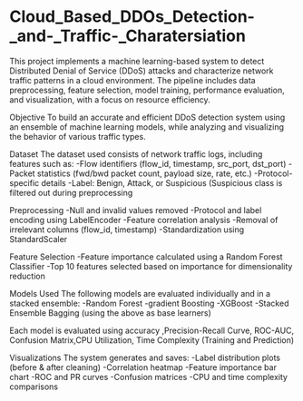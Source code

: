 # Cloud_Based_DDOs_Detection-_and-_Traffic-_Charatersiation
This project implements a machine learning-based system to detect Distributed Denial of Service (DDoS) attacks and characterize network traffic patterns in a cloud environment. The pipeline includes data preprocessing, feature selection, model training, performance evaluation, and visualization, with a focus on resource efficiency.

Objective
To build an accurate and efficient DDoS detection system using an ensemble of machine learning models, while analyzing and visualizing the behavior of various traffic types.

Dataset
The dataset used consists of network traffic logs, including features such as:
-Flow identifiers (flow_id, timestamp, src_port, dst_port)
-Packet statistics (fwd/bwd packet count, payload size, rate, etc.)
-Protocol-specific details
-Label: Benign, Attack, or Suspicious (Suspicious class is filtered out during preprocessing

Preprocessing
-Null and invalid values removed
-Protocol and label encoding using LabelEncoder
-Feature correlation analysis
-Removal of irrelevant columns (flow_id, timestamp)
-Standardization using StandardScaler

 Feature Selection
-Feature importance calculated using a Random Forest Classifier
-Top 10 features selected based on importance for dimensionality reduction

 Models Used
The following models are evaluated individually and in a stacked ensemble:
-Random Forest
-gradient Boosting
-XGBoost
-Stacked Ensemble Bagging (using the above as base learners)

Each model is evaluated using accuracy ,Precision-Recall Curve, ROC-AUC, Confusion Matrix,CPU Utilization, Time Complexity (Training and Prediction)

Visualizations
The system generates and saves:
-Label distribution plots (before & after cleaning)
-Correlation heatmap
-Feature importance bar chart
-ROC and PR curves
-Confusion matrices
-CPU and time complexity comparisons

